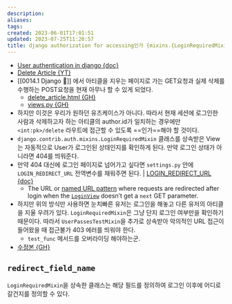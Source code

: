 ```yaml
---
description:
aliases: 
tags: 
created: 2023-06-01T17:01:51
updated: 2023-07-25T11:20:57
title: django authorization for accessing인가 {mixins.{LoginRequiredMixin, UserPassesTestMixin}}
---
```

- [User authentication in django {doc}](https://docs.djangoproject.com/en/4.2/topics/auth/)
- [Delete Article {YT}](https://youtu.be/sMqDJovFO-Y?t=7364)
- [[0014.1 Django 🎈]] 에서 아티클을 지우는 페이지로 가는 GET요청과 실제 삭제를 수행하는 POST요청을 현재 아무나 할 수 있게 되었다. 
	- [delete_article.html {GH}](https://github.com/ChoiWheatley/blogtutorial/blob/4a8ae28064ce08be811510b5040d556e41cfe369/blog/templates/blog/delete_article.html)
	- [views.py {GH}](https://github.com/ChoiWheatley/blogtutorial/blob/4a8ae28064ce08be811510b5040d556e41cfe369/blog/views.py)
- 하지만 이것은 우리가 원하던 유즈케이스가 아니다. 따라서 현재 세션에 로그인한 사람과 삭제하고자 하는 아티클의 author.id가 일치하는 경우에만 `<int:pk>/delete` 라우트에 접근할 수 있도록 ==인가==해야 할 것이다.
- `django.contrib.auth.mixins.LoginRequiredMixin` 클래스를 상속받은 View는 자동적으로 User가 로그인된 상태인지를 확인하게 된다. 만약 로그인 상태가 아니라면 404를 띄워준다.
- 만약 404 대신에 로그인 페이지로 넘어가고 싶다면 `settings.py` 안에 `LOGIN_REDIRECT_URL` 전역변수를 채워주면 된다. | [LOGIN_REDIRECT_URL {doc}](https://docs.djangoproject.com/en/4.1/ref/settings/#login-redirect-url) 
	- The URL or [named URL pattern](https://docs.djangoproject.com/en/4.1/topics/http/urls/#naming-url-patterns) where requests are redirected after login when the [`LoginView`](https://docs.djangoproject.com/en/4.1/topics/auth/default/#django.contrib.auth.views.LoginView "django.contrib.auth.views.LoginView") doesn’t get a `next` GET parameter.
- 하지만 위의 방식만 사용하면 눈치빠른 유저는 로그인을 해놓고 다른 유저의 아티클을 지울 우려가 있다. `LoginRequiredMixin`은 그냥 단지 로그인 여부만을 확인하기 때문이다. 따라서 `UserPassesTestMixin`을 추가로 상속받아 악의적인 URL 접근이 들어왔을 때 접근불가 403 에러를 띄워야 한다.
	- `test_func` 메서드를 오버라이딩 해야하는군.
- [수정본 {GH}](https://github.com/ChoiWheatley/blogtutorial/blob/9c077b3fb340db4496dd289687c642f33239b55b/blog/views.py)

## `redirect_field_name`

`LoginRequiredMixin`을 상속한 클래스는 해당 필드를 정의하여 로그인 이후에 어디로 갈건지를 정의할 수 있다.
